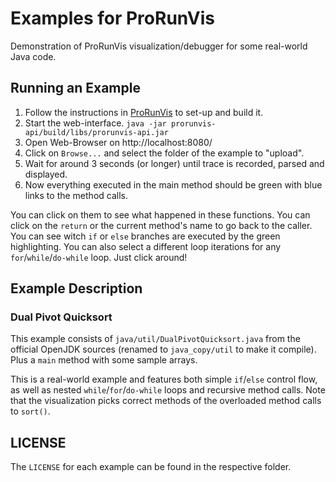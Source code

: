 # Examples for ProRunVis

Demonstration of ProRunVis visualization/debugger for some real-world Java code.

## Running an Example

1. Follow the instructions in [ProRunVis](https://github.com/ProRunVis/ProRunVis) to set-up and build it.
2. Start the web-interface.
   `java -jar prorunvis-api/build/libs/prorunvis-api.jar`
3. Open Web-Browser on http://localhost:8080/
4. Click on `Browse...` and select the folder of the example to "upload".
5. Wait for around 3 seconds (or longer) until trace is recorded, parsed and displayed.
6. Now everything executed in the main method should be green with blue links to the method calls.

You can click on them to see what happened in these functions.
You can click on the `return` or the current method's name to go back to the caller.
You can see witch `if` or `else` branches are executed by the green highlighting.
You can also select a different loop iterations for any `for`/`while`/`do-while` loop. Just click around!

## Example Description
### Dual Pivot Quicksort

This example consists of `java/util/DualPivotQuicksort.java` from the official OpenJDK sources
(renamed to `java_copy/util` to make it compile).
Plus a `main` method with some sample arrays.

This is a real-world example and features both simple `if`/`else` control flow,
as well as nested `while`/`for`/`do-while` loops and recursive method calls. Note that
the visualization picks correct methods of the overloaded method calls
to `sort()`.

## LICENSE

The `LICENSE` for each example can be found in the respective folder.
